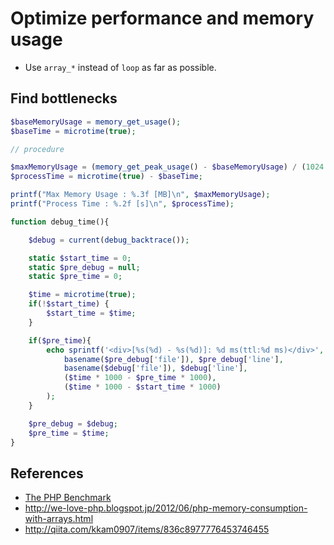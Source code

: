 # Optimize performance and memory usage

* Use `array_*` instead of `loop` as far as possible. 


## Find bottlenecks

```php
$baseMemoryUsage = memory_get_usage();
$baseTime = microtime(true);

// procedure

$maxMemoryUsage = (memory_get_peak_usage() - $baseMemoryUsage) / (1024 * 1024);
$processTime = microtime(true) - $baseTime;

printf("Max Memory Usage : %.3f [MB]\n", $maxMemoryUsage);
printf("Process Time : %.2f [s]\n", $processTime);
```

```php
function debug_time(){

    $debug = current(debug_backtrace());

    static $start_time = 0;
    static $pre_debug = null;
    static $pre_time = 0;

    $time = microtime(true);
    if(!$start_time) {
        $start_time = $time;
    }

    if($pre_time){
        echo sprintf('<div>[%s(%d) - %s(%d)]: %d ms(ttl:%d ms)</div>', 
            basename($pre_debug['file']), $pre_debug['line'],
            basename($debug['file']), $debug['line'],
            ($time * 1000 - $pre_time * 1000),
            ($time * 1000 - $start_time * 1000)
        );
    }

    $pre_debug = $debug;
    $pre_time = $time;
}
```

## References

* [The PHP Benchmark](http://www.phpbench.com/)
* http://we-love-php.blogspot.jp/2012/06/php-memory-consumption-with-arrays.html
* http://qiita.com/kkam0907/items/836c8977776453746455
